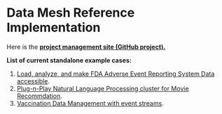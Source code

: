 # Data Mesh Reference Implementation

Here is the [**project management site (GitHub project).**](https://github.com/orgs/PHACDataHub/projects/11/views/1)

**List of current standalone example cases:**
1. [Load, analyze, and make FDA Adverse Event Reporting System Data accessible](./faers/doc/README.md).
2. [Plug-n-Play Natural Language Processing cluster for Movie Recommdation](./movie/doc/README.md).
3. [Vaccination Data Management with event streams](./usvdm/kafka_streams/README.md).
